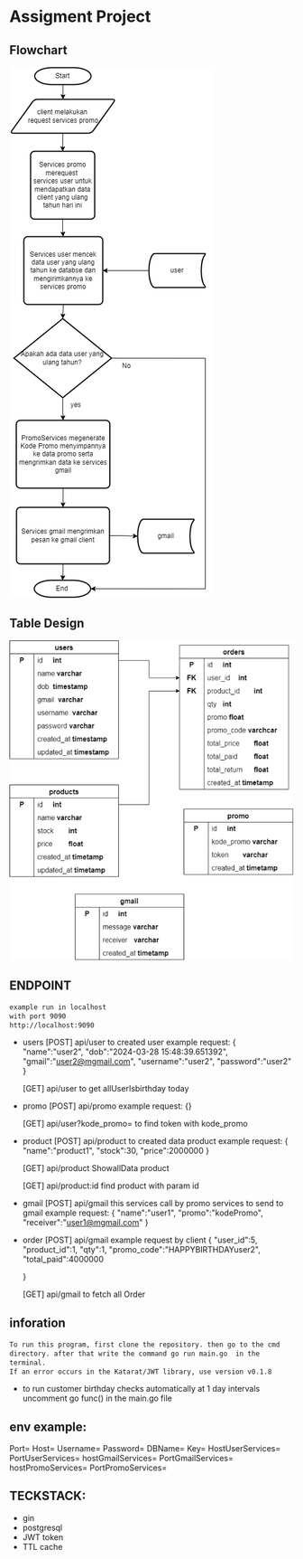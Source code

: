 # Assigment Project

## Flowchart

![Getting Started](flowchart.png)

## Table Design

![Getting Started](table.png)

## ENDPOINT

    example run in localhost
    with port 9090
    http://localhost:9090

- users
  [POST] api/user
  to created user
  example request:
  {
  "name":"user2",
  "dob":"2024-03-28 15:48:39.651392",
  "gmail":"user2@mgmail.com",
  "username":"user2",
  "password":"user2"
  }

  [GET] api/user
  to get allUserIsbirthday today

- promo
  [POST] api/promo
  example request:
  {}

  [GET] api/user?kode_promo=
  to find token with kode_promo

- product
  [POST] api/product
  to created data product
  example request:
  {
  "name":"product1",
  "stock":30,
  "price":2000000
  }

  [GET] api/product
  ShowallData product

  [GET] api/product:id
  find product with param id

- gmail
  [POST] api/gmail
  this services call by promo services to send to gmail
  example request:
  {
  "name":"user1",
  "promo":"kodePromo",
  "receiver":"user1@mgmail.com"
  }

- order
  [POST] api/gmail
  example request by client
  {
  "user_id":5,
  "product_id":1,
  "qty":1,
  "promo_code":"HAPPYBIRTHDAYuser2",
  "total_paid":4000000

  }

  [GET] api/gmail
  to fetch all Order

## inforation

    To run this program, first clone the repository. then go to the cmd directory. after that write the command go run main.go  in the terminal.
    If an error occurs in the Katarat/JWT library, use version v0.1.8

- to run customer birthday checks automatically at 1 day intervals uncomment go func() in the main.go file

## env example:

Port=
Host=
Username=
Password=
DBName=
Key=
HostUserServices=
PortUserServices=
hostGmailServices=
PortGmailServices=
hostPromoServices=
PortPromoServices=

## TECKSTACK:

- gin
- postgresql
- JWT token
- TTL cache
